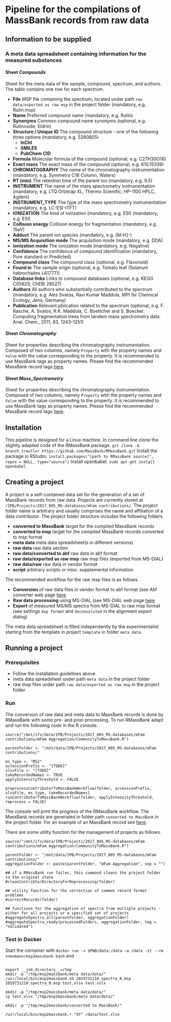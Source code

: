 
# Pipeline for the compilations of MassBank records from raw data

## Information to be supplied

### A meta data spreadsheet containing information for the measured substances

#### Sheet *Compounds*
Sheet for the meta data of the sample, compound, spectrum, and authors. The table contains one row for each spectrum.

- **File** MSP file containing the spectrum; located under path `raw data/exported as raw msp` in the project folder (mandatory, e.g. Rutin.msp)
- **Name** Preferred compound name (mandatory, e.g. Rutin)
- **Synonyms** Common compound name synonyms (optional, e.g. Rutinoside; Eldrin)
- **Structure / Unique ID** The compound structure - one of the following three options (mandatory, e.g. 5280805)
  - **InChI** 
  - **SMILES** 
  - **PubChem CID** 
- **Formula** Molecular formula of the compound (optional, e.g. C27H30O16)
- **Exact mass** The exact mass of the compound (optional, e.g. 610.15339)
- **CHROMATOGRAPHY** The name of the chromatography instrumentation (mandatory, e.g. Symmetry C18 Column, Waters)
- **RT (min)** The retention time of the parent ion (mandatory, e.g. 9.5)
- **INSTRUMENT** The name of the mass spectrometry instrumentation (mandatory, e.g.  LTQ Orbitrap XL, Thermo Scientfic; HP-1100 HPLC, Agilent)
- **INSTRUMENT_TYPE** The type of the mass spectrometry instrumentation (mandatory, e.g.  LC-ESI-ITFT)
- **IONIZATION** The kind of ionization (mandatory, e.g. ESI) (mandatory, e.g. ESI)
- **Collision energy** Collision energy for fragmentation (mandatory, e.g. 15eV)
- **Adduct** The parent ion species (mandatory, e.g. [M-H]-)
- **MS/MS Acquisition mode** The acquisition mode (mandatory, e.g. DDA)
- **Ionization mode** The ionization mode (mandatory, e.g. Negative)
- **Confidence** The confidence of compound identification (mandatory, Pure standard or Predicted)
- **Compound class** The compound class (optional, e.g. Flavonoid)
- **Found in** The sample origin (optional, e.g. Tomato leaf (Solanum habrochaites LA1777))
- **Database links** Links to compound databases (optional, e.g. KEGG C05625; ChEBI 28527)
- **Authors** All authors who substantially contributed to the spectrum (mandatory, e.g. Ales Svatos, Ravi Kumar Maddula, MPI for Chemical Ecology, Jena, Germany)
- **Publication** Relevant pblication related to the spectrum (optional, e.g. F. Rasche, A. Svatos, R.K. Maddula, C. Boettcher and S. Boecker. Computing fragmentation trees from tandem mass spectrometry data. Anal. Chem., 2011, 83, 1243-1251)

#### Sheet *Chromatography*

Sheet for properties describing the chromatography instrumentation. Composed of two columns, namely `Property` with the property names and `Value` with the value corresponding to the property. It is recommended to use MassBank tags as property names. Please find the recommended MassBank record tags [here](https://github.com/MassBank/MassBank-web/blob/master/Documentation/MassBankRecordFormat.md#246-acchromatography-subtag-description).

#### Sheet *Mass_Spectrometry*

Sheet for properties describing the chromatography instrumentation. Composed of two columns, namely `Property` with the property names and `Value` with the value corresponding to the property. It is recommended to use MassBank tags as property names. Please find the recommended MassBank record tags [here](https://github.com/MassBank/MassBank-web/blob/master/Documentation/MassBankRecordFormat.md#243-acmass_spectrometry-ms_type).

## Installation

This pipeline is designed for a Linux machine.
In command line clone the slightly adapted code of the RMassBank package.
`git clone -b branch_treutler https://github.com/MassBank/RMassBank.git`
Install the package in RStudio.
`install.packages("[path to RMassBank source]", repos = NULL, type="source")`
Install openbabel.
`sudo apt-get install openbabel`

## Creating a project

A project is a self-contained data set for the generation of a set of MassBank records from raw data. Projects are currently stored at `/IPB/Projects/2017_005_MS-databases/mFam contributions/`. The project folder name is arbitrary and usually comprises the name and affiliation of a data contributor. The project folder structure includes the following folders.

- **converted to MassBank** target for the compiled MassBank records
- **converted to msp** target for the compiled MassBank records converted to msp format
- **meta data** meta data spreadsheet(s in different versions)
- **raw data** raw data section
- **raw data/converted to abf** raw data in abf format
- **raw data/exported as raw msp** raw msp files (exported from MS-DIAL)
- **raw data/raw** raw data in vendor format
- **script** arbitrary scripts or misc. supplemental information

The recommended workflow for the raw msp files is as follows.

- **Conversion** of raw data files in vendor format to abf format (see Abf converter web page [here](https://www.reifycs.com/AbfConverter/)
- **Raw data processing** using MS-DIAL (see MS-DIAL web page [here](http://prime.psc.riken.jp/Metabolomics_Software/MS-DIAL/)
- **Export** of measured MS/MS spectra from MS-DIAL to raw msp format (see settings `msp format` and `deconvoluted` in the alignment export dialog)

The meta data spreadsheet is filled independently by the experimentalist starting from the template in project `template` in folder `meta data`. 

## Running a project

### Prerequisites

- Follow the installation guidelines above
- meta data spreadsheet under path `meta data` in the project folder
- raw msp files under path `raw data/exported as raw msp` in the project folder

### Run

The conversion of raw data and meta data to MassBank records is done by RMassBank with some pre- and post-processing. To run RMassBank adapt and run the following code in the R console.
```
source("/mnt/ifs/data/IPB/Projects/2017_005_MS-databases/mFam contributions/mFam Aggregation/CommunityToMassBank.R")

parentFolder <- "/mnt/data/IPB/Projects/2017_005_MS-databases/mFam contributions/"

ms_type <- "MS2"
accessionPrefix <- "[TODO]"
xlsxFile <- "[TODO]"
takeRecordedNames <- TRUE
applyIntensityThreshold <- FALSE

preprocessContributorToMassBankWorkflow(folder, accessionPrefix, xlsxFile, ms_type, takeRecordedNames)
runContributorToMassBankWorkflow(folder, applyIntensityThreshold, reprocess = FALSE)
```

The console will print the progress of the RMassBank workflow. The MassBank records are generated in folder path `converted to MassBank` in the project folder. For an example of an MassBank record see [here](https://massbank.eu/MassBank/jsp/RecordDisplay.jsp?id=EQ310401&dsn=Eawag).

There are some utility function for the management of projects as follows.
```
source("/mnt/ifs/data/IPB/Projects/2017_005_MS-databases/mFam contributions/mFam Aggregation/CommunityToMassBank.R")

parentFolder <- "/mnt/data/IPB/Projects/2017_005_MS-databases/mFam contributions/"
aggregationFolder <- paste(parentFolder, "mFam Aggregation", sep = "")

## if a RMassBank run failes, this command cleans the project folder to the original state
#cleanContribtorDirectoryForReprocessing(folder)

## utility function for the correction of common record format problems
#correctRecords(folder)

## functions for the aggregation of spectra from multiple projects - either for all projects or a specified set of projects
#aggregateSpectra_all(parentFolder, aggregationFolder)
#aggregateSpectra_ready(processedFolders, aggregationFolder, tag = "Validated")
```

### Test in Docker 

Start the container with `docker run -v $PWD/data:/data -w /data -it --rm sneumann/msp2massbank
bash`
and 


```

export __job_directory__=/tmp 
mkdir -p "/tmp/msp2massbank/meta data/data/" 
/usr/local/bin/msp2massbank.sh 2019731210_spectra_0.msp 2019731210_spectra_0.msp test.xlsx test.xslx

mkdir -p "/tmp/msp2massbank/meta data/data/"
cp test.xlsx "/tmp/msp2massbank/meta data/data/"

mkdir -p "/tmp/msp2massbank/converted to MassBank/"

/usr/local/bin/msp2massbank.r "XY" /data/test.xlsx





```
